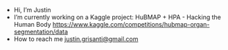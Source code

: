 - Hi, I’m Justin
- I’m currently working on a Kaggle project: HuBMAP + HPA - Hacking the Human Body https://www.kaggle.com/competitions/hubmap-organ-segmentation/data
- How to reach me justin.grisanti@gmail.com

<!---
justingrisanti/justingrisanti is a ✨ special ✨ repository because its `README.md` (this file) appears on your GitHub profile.
You can click the Preview link to take a look at your changes.
--->
